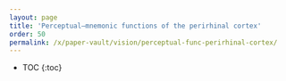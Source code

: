```yaml
---
layout: page
title: 'Perceptual–mnemonic functions of the perirhinal cortex'
order: 50
permalink: /x/paper-vault/vision/perceptual-func-perirhinal-cortex/
---
```


* TOC
{:toc}
